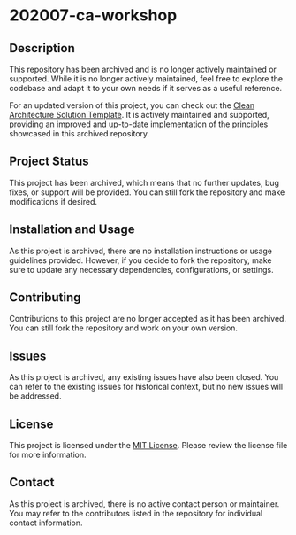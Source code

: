 # 202007-ca-workshop

## Description

This repository has been archived and is no longer actively maintained or supported. While it is no longer actively maintained, feel free to explore the codebase and adapt it to your own needs if it serves as a useful reference.

For an updated version of this project, you can check out the [Clean Architecture Solution Template](https://github.com/jasontaylordev/CleanArchitecture). It is actively maintained and supported, providing an improved and up-to-date implementation of the principles showcased in this archived repository.

## Project Status

This project has been archived, which means that no further updates, bug fixes, or support will be provided. You can still fork the repository and make modifications if desired.

## Installation and Usage

As this project is archived, there are no installation instructions or usage guidelines provided. However, if you decide to fork the repository, make sure to update any necessary dependencies, configurations, or settings.

## Contributing

Contributions to this project are no longer accepted as it has been archived. You can still fork the repository and work on your own version.

## Issues

As this project is archived, any existing issues have also been closed. You can refer to the existing issues for historical context, but no new issues will be addressed.

## License

This project is licensed under the [MIT License](LICENSE). Please review the license file for more information.

## Contact

As this project is archived, there is no active contact person or maintainer. You may refer to the contributors listed in the repository for individual contact information.
